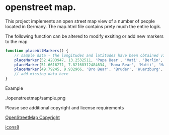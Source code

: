# openstreet map.

This project implements an open street map view of a number of people located in Germany. The map.html file contains prety much the entire logik. 

The following function can be altered to modify exsiting or add new markers to the map

```javascript
function placeAllMarkers() {
	// sample data - the longitudes and latitudes have been obtained via google maps specifically the URLs contain the info
	placeMarker(52.4283947, 13.2532511, 'Papa Bear', 'Vati', 'Berlin', 'Tree House');
	placeMarker(51.6616271, 7.82168312484634, 'Mama Bear', 'Mutti', 'Hamm', 'StadtbÃ¼cherei');
	placeMarker(49.79245, 9.932966, 'Bro Bear', 'Bruder', 'Wuerzburg', 'Burkardushaus (Am Bruderh...');
	// add missing data here
}
```

Example

./openstreetmap/sample.png


Please see additional copyright and license requirements

[OpenStreetMap Copyright](https://www.openstreetmap.org/copyright)

[icons8](https://icons8.com/license)

